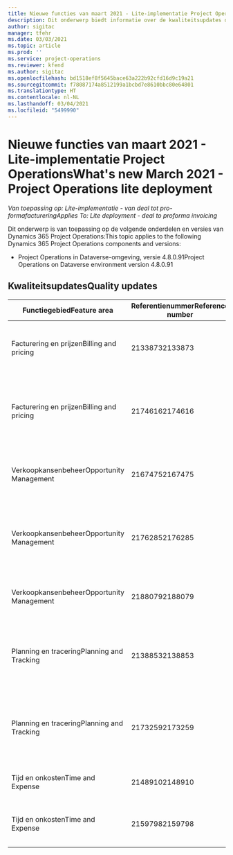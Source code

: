 ```yaml
---
title: Nieuwe functies van maart 2021 - Lite-implementatie Project Operations
description: Dit onderwerp biedt informatie over de kwaliteitsupdates die beschikbaar zijn in de release van maart 2021 voor de Lite-implementatie van Project Operations.
author: sigitac
manager: tfehr
ms.date: 03/03/2021
ms.topic: article
ms.prod: ''
ms.service: project-operations
ms.reviewer: kfend
ms.author: sigitac
ms.openlocfilehash: bd1518ef8f5645bace63a222b92cfd16d9c19a21
ms.sourcegitcommit: f78087174a8512199a1bcbd7e8610bbc80e64801
ms.translationtype: HT
ms.contentlocale: nl-NL
ms.lasthandoff: 03/04/2021
ms.locfileid: "5499990"
---
```

# <a name="whats-new-march-2021---project-operations-lite-deployment"></a><span data-ttu-id="5eed0-103">Nieuwe functies van maart 2021 - Lite-implementatie Project Operations</span><span class="sxs-lookup"><span data-stu-id="5eed0-103">What's new March 2021 - Project Operations lite deployment</span></span>

<span data-ttu-id="5eed0-104">_Van toepassing op: Lite-implementatie - van deal tot pro-formafacturering_</span><span class="sxs-lookup"><span data-stu-id="5eed0-104">_Applies To: Lite deployment - deal to proforma invoicing_</span></span>


<span data-ttu-id="5eed0-105">Dit onderwerp is van toepassing op de volgende onderdelen en versies van Dynamics 365 Project Operations:</span><span class="sxs-lookup"><span data-stu-id="5eed0-105">This topic applies to the following Dynamics 365 Project Operations components and versions:</span></span>

- <span data-ttu-id="5eed0-106">Project Operations in Dataverse-omgeving, versie 4.8.0.91</span><span class="sxs-lookup"><span data-stu-id="5eed0-106">Project Operations on Dataverse environment version 4.8.0.91</span></span> 

## <a name="quality-updates"></a><span data-ttu-id="5eed0-107">Kwaliteitsupdates</span><span class="sxs-lookup"><span data-stu-id="5eed0-107">Quality updates</span></span>

| <span data-ttu-id="5eed0-108">**Functiegebied**</span><span class="sxs-lookup"><span data-stu-id="5eed0-108">**Feature area**</span></span> | <span data-ttu-id="5eed0-109">**Referentienummer**</span><span class="sxs-lookup"><span data-stu-id="5eed0-109">**Reference number**</span></span> | <span data-ttu-id="5eed0-110">**Kwaliteitsupdate**</span><span class="sxs-lookup"><span data-stu-id="5eed0-110">**Quality update**</span></span> |
| --- | --- | --- |
| <span data-ttu-id="5eed0-111">Facturering en prijzen</span><span class="sxs-lookup"><span data-stu-id="5eed0-111">Billing and pricing</span></span> | <span data-ttu-id="5eed0-112">2133873</span><span class="sxs-lookup"><span data-stu-id="5eed0-112">2133873</span></span> | <span data-ttu-id="5eed0-113">De weergave van het valutasymbool voor **Verkoopprijs per eenheid** in het raster **Onkostenschattingen** is gecorrigeerd.</span><span class="sxs-lookup"><span data-stu-id="5eed0-113">Fixed the display of **Unit Sales Price** currency symbol in the **Expense Estimates** grid.</span></span> |
| <span data-ttu-id="5eed0-114">Facturering en prijzen</span><span class="sxs-lookup"><span data-stu-id="5eed0-114">Billing and pricing</span></span> | <span data-ttu-id="5eed0-115">2174616</span><span class="sxs-lookup"><span data-stu-id="5eed0-115">2174616</span></span> | <span data-ttu-id="5eed0-116">Wanneer een order wordt binnengehaald met een prijsopgave, wordt naar de aangepaste contractprijslijst verwezen op contractregeldetails die uit de prijsopgave worden gekopieerd.</span><span class="sxs-lookup"><span data-stu-id="5eed0-116">When a quote is won, the contract custom pricelist is referenced on contract line details that are copied from the quote.</span></span> |
| <span data-ttu-id="5eed0-117">Verkoopkansenbeheer</span><span class="sxs-lookup"><span data-stu-id="5eed0-117">Opportunity Management</span></span> | <span data-ttu-id="5eed0-118">2167475</span><span class="sxs-lookup"><span data-stu-id="5eed0-118">2167475</span></span> | <span data-ttu-id="5eed0-119">Vast belastingbedrag op de correctiefactuur waaruit een niet-gefactureerde werkelijke boeking is voortgekomen.</span><span class="sxs-lookup"><span data-stu-id="5eed0-119">Fixed tax amount in the correction invoice that originated an unbilled actual entry.</span></span> |
| <span data-ttu-id="5eed0-120">Verkoopkansenbeheer</span><span class="sxs-lookup"><span data-stu-id="5eed0-120">Opportunity Management</span></span> | <span data-ttu-id="5eed0-121">2176285</span><span class="sxs-lookup"><span data-stu-id="5eed0-121">2176285</span></span> | <span data-ttu-id="5eed0-122">Het belastingbedrag mag niet worden gekopieerd van verkoopcontract/prijsopgaveregeldetails naar kostencontract/prijsopgaveregeldetails.</span><span class="sxs-lookup"><span data-stu-id="5eed0-122">Tax amount must not be copied from sales contract/quote line details to cost contract/quote line details.</span></span> |
| <span data-ttu-id="5eed0-123">Verkoopkansenbeheer</span><span class="sxs-lookup"><span data-stu-id="5eed0-123">Opportunity Management</span></span> | <span data-ttu-id="5eed0-124">2188079</span><span class="sxs-lookup"><span data-stu-id="5eed0-124">2188079</span></span> | <span data-ttu-id="5eed0-125">Regel voor gesplitste facturering mag niet worden gemaakt voor contracten die niet op werk zijn gebaseerd.</span><span class="sxs-lookup"><span data-stu-id="5eed0-125">Split billing rule must not be created for contracts that are not work-based.</span></span> |
| <span data-ttu-id="5eed0-126">Planning en tracering</span><span class="sxs-lookup"><span data-stu-id="5eed0-126">Planning and Tracking</span></span> | <span data-ttu-id="5eed0-127">2138853</span><span class="sxs-lookup"><span data-stu-id="5eed0-127">2138853</span></span> | <span data-ttu-id="5eed0-128">Projectkopieerfunctie bijgewerkt om ervoor te zorgen dat de regels voor onkostenschatting die verwijzen naar taken naar het bestemmingsproject worden gekopieerd.</span><span class="sxs-lookup"><span data-stu-id="5eed0-128">Project copy function updated to ensure expense estimate lines that reference tasks are copied to the destination project.</span></span> |
| <span data-ttu-id="5eed0-129">Planning en tracering</span><span class="sxs-lookup"><span data-stu-id="5eed0-129">Planning and Tracking</span></span> | <span data-ttu-id="5eed0-130">2173259</span><span class="sxs-lookup"><span data-stu-id="5eed0-130">2173259</span></span> | <span data-ttu-id="5eed0-131">Projectkopieerfunctie bijgewerkt om ervoor te zorgen dat hiervoor niet het foutbericht **Structuur voor werkspecificatie wordt gekopieerd** wordt weergegeven in bepaalde scenario's.</span><span class="sxs-lookup"><span data-stu-id="5eed0-131">Project copy function updated to ensure it doesn't display the **Copying WBS** error message in certain scenarios.</span></span> |
| <span data-ttu-id="5eed0-132">Tijd en onkosten</span><span class="sxs-lookup"><span data-stu-id="5eed0-132">Time and Expense</span></span> | <span data-ttu-id="5eed0-133">2148910</span><span class="sxs-lookup"><span data-stu-id="5eed0-133">2148910</span></span> | <span data-ttu-id="5eed0-134">Weergaveprobleem opgelost met de pagina **Vermelding bewerken** in het raster **Tijdsvermelding**.</span><span class="sxs-lookup"><span data-stu-id="5eed0-134">Fixed display issue with the **Edit Entry** page in the **Time Entry** grid.</span></span> |
| <span data-ttu-id="5eed0-135">Tijd en onkosten</span><span class="sxs-lookup"><span data-stu-id="5eed0-135">Time and Expense</span></span> | <span data-ttu-id="5eed0-136">2159798</span><span class="sxs-lookup"><span data-stu-id="5eed0-136">2159798</span></span> | <span data-ttu-id="5eed0-137">Verscherpte controles om ervoor te zorgen dat goedgekeurde onkostenposten niet kunnen worden bewerkt.</span><span class="sxs-lookup"><span data-stu-id="5eed0-137">Tightened controls to ensure approved expense entries can't be edited.</span></span> |


